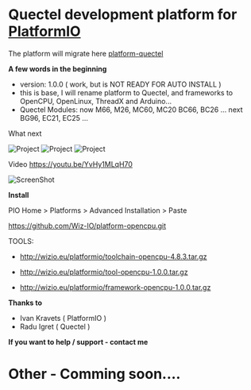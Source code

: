# Quectel development platform for [PlatformIO](http://platformio.org)
Тhe platform will migrate here [platform-quectel](https://github.com/Wiz-IO/platform-quectel)


**A few words in the beginning**
* version: 1.0.0 ( work, but is NOT READY FOR AUTO INSTALL )
* this is base, I will rename platform to Quectel, and frameworks to OpenCPU, OpenLinux, ThreadX and Arduino...
* Quectel Modules: now M66, M26, MC60, MC20 BC66, BC26 ... next BG96, EC21, EC25 ...

What next

![Project](https://raw.githubusercontent.com/Wiz-IO/platform-opencpu/master/project.png) 
![Project](https://raw.githubusercontent.com/Wiz-IO/platform-opencpu/master/platform.png) 
![Project](https://raw.githubusercontent.com/Wiz-IO/platform-opencpu/master/boards.png) 

Video 
https://youtu.be/YvHy1MLqH70

![ScreenShot](https://raw.githubusercontent.com/Wiz-IO/platform-opencpu/master/screenshot.png) 


**Install**

PIO Home > Platforms > Advanced Installation > Paste 

https://github.com/Wiz-IO/platform-opencpu.git

TOOLS:

* http://wizio.eu/platformio/toolchain-opencpu-4.8.3.tar.gz

* http://wizio.eu/platformio/tool-opencpu-1.0.0.tar.gz

* http://wizio.eu/platformio/framework-opencpu-1.0.0.tar.gz


**Thanks to**

* Ivan Kravets ( PlatformIO )
* Radu Igret ( Quectel )


**If you want to help / support - contact me**
# Other - Comming soon....

